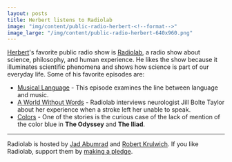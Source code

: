 ```yaml
---
layout: posts
title: Herbert listens to Radiolab
image: "img/content/public-radio-herbert-<!--format-->"
image_large: "/img/content/public-radio-herbert-640x960.png"
---
```


[Herbert](/2014/10/23/herbert.html)'s favorite public radio show is [Radiolab](http://www.radiolab.org/), a radio show about science, philosophy, and human experience.
He likes the show because it illuminates scientific phenomena and shows how science is part of our everyday life.
Some of his favorite episodes are:

* [Musical Language](http://www.radiolab.org/story/91512-musical-language/) - This episode examines the line between language and music.
* [A World Without Words](http://www.radiolab.org/story/91729-a-world-without-words/) - Radiolab interviews neurologist Jill Bolte Taylor about her experience when a stroke left her unable to speak.
* [Colors](http://www.radiolab.org/story/211119-colors/) - One of the stories is the curious case of the lack of mention of the color blue in __The Odyssey__ and __The Iliad__.

---

Radiolab is hosted by [Jad Abumrad](https://twitter.com/jadabumrad) and [Robert Krulwich](https://twitter.com/rkrulwich).
If you like Radiolab, support them by [making a pledge](https://pledge3.wnyc.org/epledge/radiolab/?utm_source=radiolab&utm_medium=radiolab-147x36&utm_campaign=pledge&utm_content=support).